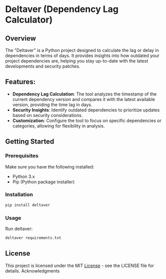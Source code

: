 # Deltaver (Dependency Lag Calculator)

## Overview

The "Deltaver" is a Python project designed to calculate the lag or delay in dependencies in terms of days. It provides insights into how outdated your project dependencies are, helping you stay up-to-date with the latest developments and security patches.

## Features:

 - **Dependency Lag Calculation**: The tool analyzes the timestamp of the current dependency version and compares it with the latest available version, providing the time lag in days.
 - **Security Insights**: Identify outdated dependencies to prioritize updates based on security considerations.
 - **Customization**: Configure the tool to focus on specific dependencies or categories, allowing for flexibility in analysis.

## Getting Started
### Prerequisites

Make sure you have the following installed:

 - Python 3.x
 - Pip (Python package installer)

### Installation

```bash
pip install deltaver
```

### Usage

Run deltaver:

```bash
deltaver requirements.txt
```

## License

This project is licensed under the MIT [License](LICENSE) - see the LICENSE file for details.
Acknowledgments
